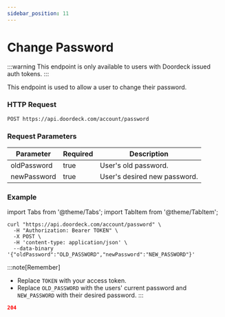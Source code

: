 ```yaml
---
sidebar_position: 11
---
```


# Change Password


:::warning
This endpoint is only available to users with Doordeck issued auth tokens.
:::

This endpoint is used to allow a user to change their password.

### HTTP Request
`POST https://api.doordeck.com/account/password`

### Request Parameters

| Parameter   | Required | Description                  |
|-------------|----------|------------------------------|
| oldPassword | true     | User's old password.         |
| newPassword | true     | User's desired new password. |

### Example

import Tabs from '@theme/Tabs';
import TabItem from '@theme/TabItem';

<Tabs>
<TabItem value="request" label="Request">

```shell showLineNumbers title="CURL"
curl "https://api.doordeck.com/account/password" \
  -H "Authorization: Bearer TOKEN" \
  -X POST \
  -H 'content-type: application/json' \
  --data-binary '{"oldPassword":"OLD_PASSWORD","newPassword":"NEW_PASSWORD"}'
```

:::note[Remember]
* Replace `TOKEN` with your access token.
* Replace `OLD_PASSWORD` with the users' current password and `NEW_PASSWORD` with their desired password.
:::

</TabItem>
<TabItem value="response" label="Response">

```json showLineNumbers title="HTTP CODE"
204
```

</TabItem>
</Tabs>
